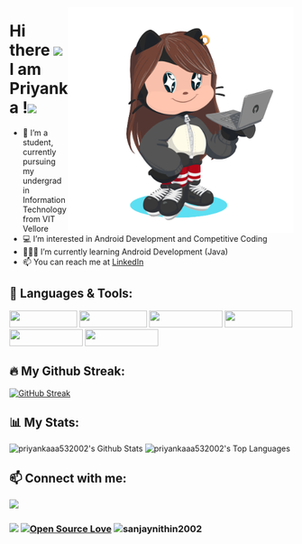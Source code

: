 <p align="right">
  <img src = "https://github.com/priyankaaa532002/ExpRepo/blob/master/1sttrial/priyanka-github.png" width = "400" height = "400" align = "right">
  </p>
  
<h1> Hi there <img src="https://raw.githubusercontent.com/MartinHeinz/MartinHeinz/master/wave.gif" width="30px"> I am Priyanka !<img src="https://media.giphy.com/media/mGcNjsfWAjY5AEZNw6/giphy.gif" width="50"></h1>



- 🌱 I’m a student, currently pursuing my undergrad in Information Technology from VIT Vellore
- :computer: I’m interested in Android Development and Competitive Coding
- 👩🏻‍💻 I’m currently learning Android Development (Java)
- 📫 You can reach me at [LinkedIn](https://www.linkedin.com/in/priyanka-chowdhury-532002/) 


## 🚀 Languages & Tools:

<img src ="https://img.shields.io/badge/Code-Java-informational?style=flat&logo=Java&logoColor=white&color=4AB197" width = "120" height = "30"> <img src ="https://img.shields.io/badge/Code-C++-informational?style=flat&logo=C&logoColor=white&color=4AB197" width = "120" height = "30">
<img src ="https://img.shields.io/badge/Tools-AdobeXD-informational?style=flat&logo=Adobe-XD&logoColor=white&color=4AB197" width = "130" height = "30">
<img src ="https://img.shields.io/badge/Code-MySQL-informational?style=flat&logo=MySQL&logoColor=white&color=4AB197" width = "120" height = "30">
<img src ="https://img.shields.io/badge/Code-Android-informational?style=flat&logo=Android&logoColor=white&color=4AB197" width = "130" height = "30">
<img src ="https://img.shields.io/badge/Code-GitHub-informational?style=flat&logo=Git&logoColor=white&color=4AB197" width = "130" height = "30">



## 🔥 My Github Streak:

[![GitHub Streak](https://github-readme-streak-stats.herokuapp.com/?user=priyankaaa532002&theme=tokyonight_duo)](https://git.io/streak-stats)

## 📊 My Stats:

<img alt="priyankaaa532002's Github Stats" src="https://github-readme-stats.vercel.app/api?username=priyankaaa532002&show_icons=true&count_private=true&theme=react&hide_border=true&bg_color=0D1117" />

<img alt="priyankaaa532002's Top Languages" src="https://github-readme-stats.vercel.app/api/top-langs/?username=priyankaaa532002&langs_count=8&count_private=true&layout=compact&theme=react&hide_border=true&bg_color=0D1117" />


## 📫 Connect with me:

<a href = "https://www.linkedin.com/in/priyanka-chowdhury-532002/"><img src="https://img.icons8.com/fluent/48/000000/linkedin.png"/></a>

### <img src="https://media.giphy.com/media/VgCDAzcKvsR6OM0uWg/giphy.gif" width="50"> [![Open Source Love](https://badges.frapsoft.com/os/v1/open-source.svg?v=102)](https://github.com/ellerbrock/open-source-badge/) <img src="https://komarev.com/ghpvc/?username=priyankaaa532002&label=Profile%20views&color=0e75b6&style=flat" alt="sanjaynithin2002" /> </p>

